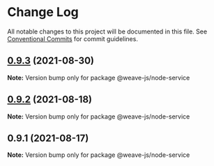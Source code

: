 # Change Log

All notable changes to this project will be documented in this file.
See [Conventional Commits](https://conventionalcommits.org) for commit guidelines.

## [0.9.3](https://github.com/fachw3rk/weave/compare/@weave-js/node-service@0.9.2...@weave-js/node-service@0.9.3) (2021-08-30)

**Note:** Version bump only for package @weave-js/node-service





## [0.9.2](https://github.com/fachw3rk/weave/compare/@weave-js/node-service@0.9.1...@weave-js/node-service@0.9.2) (2021-08-18)

**Note:** Version bump only for package @weave-js/node-service





## 0.9.1 (2021-08-17)

**Note:** Version bump only for package @weave-js/node-service
